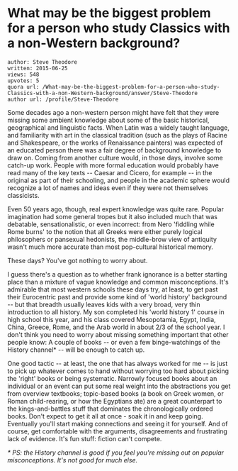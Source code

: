 # What may be the biggest problem for a person who study Classics with a non-Western background?

	author: Steve Theodore
	written: 2015-06-25
	views: 548
	upvotes: 5
	quora url: /What-may-be-the-biggest-problem-for-a-person-who-study-Classics-with-a-non-Western-background/answer/Steve-Theodore
	author url: /profile/Steve-Theodore


Some decades ago a non-western person might have felt that they were missing some ambient knowledge about some of the basic historical, geographical and linguistic facts. When Latin was a widely taught language, and familiarity with art in the classical tradition (such as the plays of Racine and Shakespeare, or the works of Renaissance painters) was expected of an educated person there was a fair degree of background knowledge to draw on. Coming from another culture would, in those days, involve some catch-up work. People with more formal education would probably have read many of the key texts -- Caesar and Cicero, for example -- in the original as part of their schooling, and people in the academic sphere would recognize a lot of names and ideas even if they were not themselves classicists.

Even 50 years ago, though, real expert knowledge was quite rare. Popular imagination had some general tropes but it also included much that was debatable, sensationalistic, or even incorrect: from Nero 'fiddling while Rome burns' to the notion that all Greeks were either purely logical philosophers or pansexual hedonists, the middle-brow view of antiquity wasn't much more accurate than most pop-cultural historical memory. 

These days? You've got nothing to worry about.

I guess there's a question as to whether frank ignorance is a better starting place than a mixture of vague knowledge and common misconceptions. It's admirable that most western schools these days try, at least, to get past their Eurocentric past and provide some kind of 'world history' background -- but that breadth usually leaves kids with a very broad, very thin introduction to all history. My son completed his 'world history 1' course in high school this year, and his class covered Mesopotamia, Egypt, India, China, Greece, Rome, and the Arab world in about 2/3 of the school year. I don't think you need to worry about missing something important that other people know: A couple of books -- or even a few binge-watchings of the History channel* -- will be enough to catch up.

One good tactic -- at least, the one that has always worked for me -- is just to pick up whatever comes to hand without worrying too hard about picking the 'right' books or being systematic. Narrowly focused books about an individual or an event can put some real weight into the abstractions you get from overview textbooks; topic-based books (a book on Greek women, or Roman child-rearing, or how the Egyptians ate) are a great counterpart to the kings-and-battles stuff that dominates the chronologically ordered books. Don't expect to get it all at once - soak it in and keep going. Eventually you'll start making connections and seeing it for yourself. And of course, get comfortable with the arguments, disagreements and frustrating lack of evidence. It's fun stuff: fiction can't compete.
 
_* PS: the History channel is good if you feel you're missing out on popular misconceptions. It's not good for much else._ 

